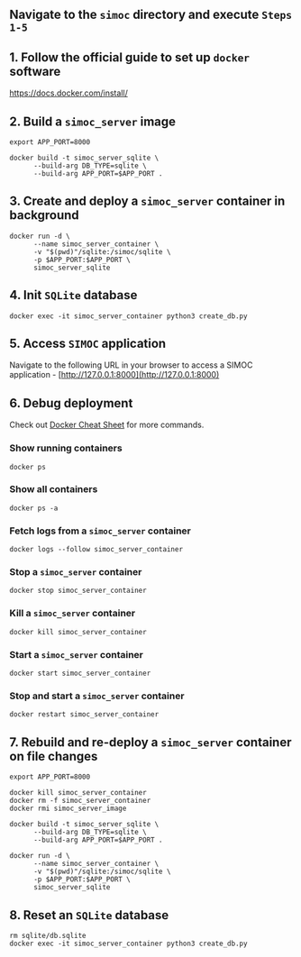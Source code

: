 ## Navigate to the `simoc` directory and execute `Steps 1-5 `

## 1. Follow the official guide to set up `docker` software

https://docs.docker.com/install/

## 2. Build a `simoc_server` image

```
export APP_PORT=8000
```
```
docker build -t simoc_server_sqlite \
      --build-arg DB_TYPE=sqlite \
      --build-arg APP_PORT=$APP_PORT .
```

## 3. Create and deploy a `simoc_server` container in background 

```
docker run -d \
      --name simoc_server_container \
      -v "$(pwd)"/sqlite:/simoc/sqlite \
      -p $APP_PORT:$APP_PORT \
      simoc_server_sqlite
```

## 4. Init `SQLite` database

```
docker exec -it simoc_server_container python3 create_db.py
```

## 5. Access `SIMOC` application

Navigate to the following URL in your browser to access a SIMOC application - [http://127.0.0.1:8000](http://127.0.0.1:8000)

## 6. Debug deployment

Check out [Docker Cheat Sheet](https://github.com/wsargent/docker-cheat-sheet) for more commands.

### Show running containers

```
docker ps
```

### Show all containers

```
docker ps -a
```

### Fetch logs from a `simoc_server` container

```
docker logs --follow simoc_server_container
```

### Stop a `simoc_server` container

```
docker stop simoc_server_container
```

### Kill a `simoc_server` container

```
docker kill simoc_server_container
```

### Start a `simoc_server` container

```
docker start simoc_server_container
```

### Stop and start a `simoc_server` container

```
docker restart simoc_server_container
```

## 7. Rebuild and re-deploy a `simoc_server` container on file changes

```
export APP_PORT=8000
```
```
docker kill simoc_server_container
docker rm -f simoc_server_container
docker rmi simoc_server_image
```
```
docker build -t simoc_server_sqlite \
      --build-arg DB_TYPE=sqlite \
      --build-arg APP_PORT=$APP_PORT .
```
```
docker run -d \
      --name simoc_server_container \
      -v "$(pwd)"/sqlite:/simoc/sqlite \
      -p $APP_PORT:$APP_PORT \
      simoc_server_sqlite
```

## 8. Reset an `SQLite` database

```
rm sqlite/db.sqlite
docker exec -it simoc_server_container python3 create_db.py
```

